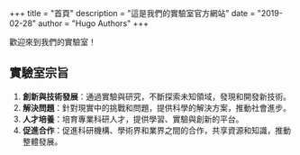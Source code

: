 +++
title = "首頁"
description = "這是我們的實驗室官方網站"
date = "2019-02-28"
author = "Hugo Authors"
+++

歡迎來到我們的實驗室！

## 實驗室宗旨

1. **創新與技術發展**：通過實驗與研究，不斷探索未知領域，發現和開發新技術。  
2. **解決問題**：針對現實中的挑戰和問題，提供科學的解決方案，推動社會進步。  
3. **人才培養**：培育專業科研人才，提供學習、實驗與創新的平台。  
4. **促進合作**：促進科研機構、學術界和業界之間的合作，共享資源和知識，推動整體發展。  
